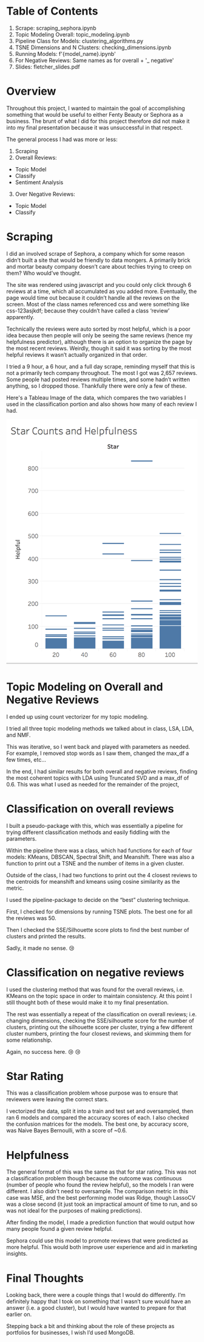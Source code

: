# Table of Contents

1. Scrape: scraping_sephora.ipynb
2. Topic Modeling Overall: topic_modeling.ipynb
3. Pipeline Class for Models: clustering_algorithms.py
4. TSNE Dimensions and N Clusters: checking_dimensions.ipynb
5. Running Models: f'{model_name}.ipynb'
6. For Negative Reviews: Same names as for overall + '_ negative'
7. Slides: fletcher_slides.pdf

# Overview
Throughout this project, I wanted to maintain the goal of accomplishing something that would be useful to either Fenty Beauty or Sephora as a business. The brunt of what I did for this project therefore did not make it into my final presentation because it was unsuccessful in that respect.

The general process I had was more or less:
1.	Scraping
2.	Overall Reviews:
  + Topic Model
  + Classify
  + Sentiment Analysis
3.	Over Negative Reviews:
  + Topic Model
  + Classify

# Scraping
I did an involved scrape of Sephora, a company which for some reason didn’t built a site that would be friendly to data mongers. A primarily brick and mortar beauty company doesn’t care about techies trying to creep on them? Who would’ve thought.

The site was rendered using javascript and you could only click through 6 reviews at a time, which all accumulated as you added more. Eventually, the page would time out because it couldn’t handle all the reviews on the screen. Most of the class names referenced css and were something like css-123asjkdf; because they couldn’t have called a class ‘review’ apparently.

Technically the reviews were auto sorted by most helpful, which is a poor idea because then people will only be seeing the same reviews (hence my helpfulness predictor), although there is an option to organize the page by the most recent reviews. Weirdly, though it said it was sorting by the most helpful reviews it wasn’t actually organized in that order.

I tried a 9 hour, a 6 hour, and a full day scrape, reminding myself that this is not a primarily tech company throughout. The most I got was 2,657 reviews. Some people had posted reviews multiple times, and some hadn’t written anything, so I dropped those. Thankfully there were only a few of these.

Here's a Tableau Image of the data, which compares the two variables I used in the classification portion and also shows how many of each review I had.

![alt text](comparison.png)

# Topic Modeling on Overall and Negative Reviews
I ended up using count vectorizer for my topic modeling.

I tried all three topic modeling methods we talked about in class, LSA, LDA, and NMF.

This was iterative, so I went back and played with parameters as needed. For example, I removed stop words as I saw them, changed the max_df a few times, etc…

In the end, I had similar results for both overall and negative reviews, finding the most coherent topics with LDA using Truncated SVD and a max_df of 0.6. This was what I used as needed for the remainder of the project,

# Classification on overall reviews
I built a pseudo-package with this, which was essentially a pipeline for trying different classification methods and easily fiddling with the parameters.

Within the pipeline there was a class, which had functions for each of four models: KMeans, DBSCAN, Spectral Shift, and Meanshift. There was also a function to print out a TSNE and the number of items in a given cluster.

Outside of the class, I had two functions to print out the 4 closest reviews to the centroids for meanshift and kmeans using cosine similarity as the metric.

I used the pipeline-package to decide on the “best” clustering technique.

First, I checked for dimensions by running TSNE plots. The best one for all the reviews was 50.

Then I checked the SSE/Silhouette score plots to find the best number of clusters and printed the results.

Sadly, it made no sense. :cry:

# Classification on negative reviews
I used the clustering method that was found for the overall reviews, i.e. KMeans on the topic space in order to maintain consistency. At this point I still thought both of these would make it to my final presentation.

The rest was essentially a repeat of the classification on overall reviews; i.e. changing dimensions, checking the SSE/silhouette score for the number of clusters, printing out the silhouette score per cluster, trying a few different cluster numbers, printing the four closest reviews, and skimming them for some relationship.

Again, no success here. :cry: :cry:

# Star Rating
This was a classification problem whose purpose was to ensure that reviewers were leaving the correct stars.

I vectorized the data, split it into a train and test set and oversampled, then ran 6 models and compared the accuracy scores of each. I also checked the confusion matrices for the models. The best one, by accuracy score, was Naive Bayes Bernoulli, with a score of ~0.6.

# Helpfulness
The general format of this was the same as that for star rating. This was not a classification problem though because the outcome was continuous (number of people who found the review helpful), so the models I ran were different. I also didn't need to oversample. The comparison metric in this case was MSE, and the best performing model was Ridge, though LassoCV was a close second (it just took an impractical amount of time to run, and so was not ideal for the purposes of making predictions).

After finding the model, I made a prediction function that would output how many people found a given review helpful.

Sephora could use this model to promote reviews that were predicted as more helpful. This would both improve user experience and aid in marketing insights.

# Final Thoughts
Looking back, there were a couple things that I would do differently. I’m definitely happy that I took on something that I wasn’t sure would have an answer (i.e. a good cluster), but I would have wanted to prepare for that earlier on.

Stepping back a bit and thinking about the role of these projects as portfolios for businesses, I wish I’d used MongoDB.

